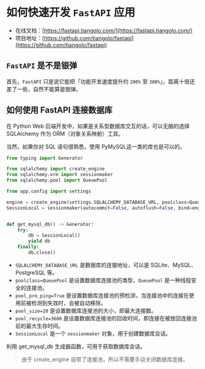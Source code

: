 # 如何快速开发 `FastAPI` 应用

* 在线文档：[https://fastapi.tiangolo.com/](https://fastapi.tiangolo.com/)
* 项目地址：[https://github.com/tiangolo/fastapi](https://github.com/tiangolo/fastapi)

## `FastAPI` 是不是银弹

首先，`FastAPI` 只是说它能把「功能开发速度提升约 `200%` 至 `300%`」，距离十倍还差了一些，自然不能算是银弹。

## 如何使用 FastAPI 连接数据库

在 Python Web 后端开发中，如果是关系型数据库交互的话，可以无脑的选择 SQLAlchemy 作为 ORM（对象关系映射）工具。

当然，如果你对 SQL 语句很熟悉，使用 PyMySQL这一类的库也是可以的。

```python
from typing import Generator

from sqlalchemy import create_engine
from sqlalchemy.orm import sessionmaker
from sqlalchemy.pool import QueuePool

from app.config import settings

engine = create_engine(settings.SQLALCHEMY_DATABASE_URL, poolclass=QueuePool, pool_pre_ping=True, pool_size=20, pool_recycle=3600)
SessionLocal = sessionmaker(autocommit=False, autoflush=False, bind=engine)


def get_mysql_db() -> Generator:
    try:
        db = SessionLocal()
        yield db
    finally:
        db.close()
```

- `SQLALCHEMY_DATABASE_URL` 是数据库的连接地址，可以是 SQLite、MySQL、PostgreSQL 等。
- `poolclass=QueuePool` 是设置数据库连接池的类型，`QueuePool` 是一种线程安全的连接池。
- `pool_pre_ping=True` 是设置数据库连接池的预检测，当连接池中的连接在使用前被检测到失效时，会被自动移除。
- `pool_size=20` 是设置数据库连接池的大小，即最大连接数。
- `pool_recycle=3600` 是设置数据库连接池的回收时间，即连接在被放回连接池前的最大生存时间。
- `SessionLocal` 是一个 `sessionmaker` 对象，用于创建数据库会话。

利用 get_mysql_db 生成器函数，可用于获取数据库会话。

> 由于 create_engine 自带了连接池，所以不需要手动关闭数据库连接。


